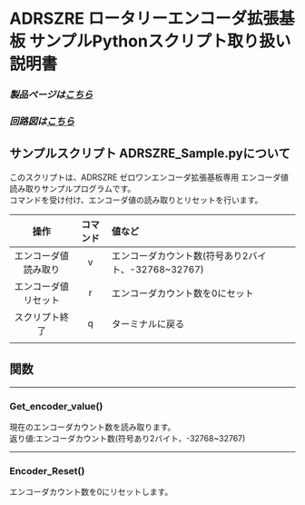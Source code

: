 # ADRSZRE ロータリーエンコーダ拡張基板 サンプルPythonスクリプト取り扱い説明書  

### *製品ページは[こちら](http://bit-trade-one.co.jp/product/module/adrszre)*

### *回路図は[こちら](https://github.com/bit-trade-one/RasPi-Zero-One-Series/blob/master/1st/ADRSZRE_Rotary_Encoder/rpizero_encoder_v11_schematics.pdf)*

## サンプルスクリプト ADRSZRE_Sample.pyについて  

このスクリプトは、ADRSZRE ゼロワンエンコーダ拡張基板専用 エンコーダ値読み取りサンプルプログラムです。  
コマンドを受け付け、エンコーダ値の読み取りとリセットを行います。  

|操作|コマンド|値など|
|:-:|:-:|:-|
|エンコーダ値読み取り|v|エンコーダカウント数(符号あり2バイト、-32768~32767)|
|エンコーダ値リセット|r|エンコーダカウント数を0にセット|
|スクリプト終了|q|ターミナルに戻る|  
||||

## 関数

--------------------------

### Get_encoder_value()

現在のエンコーダカウント数を読み取ります。  
返り値:エンコーダカウント数(符号あり2バイト、-32768~32767)

--------------------------

### Encoder_Reset()

エンコーダカウント数を0にリセットします。
